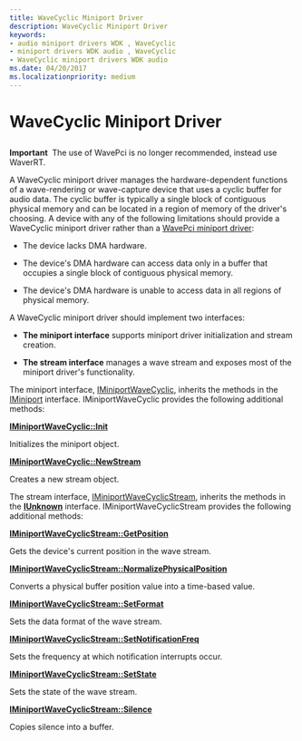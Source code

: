 ```yaml
---
title: WaveCyclic Miniport Driver
description: WaveCyclic Miniport Driver
keywords:
- audio miniport drivers WDK , WaveCyclic
- miniport drivers WDK audio , WaveCyclic
- WaveCyclic miniport drivers WDK audio
ms.date: 04/20/2017
ms.localizationpriority: medium
---
```


# WaveCyclic Miniport Driver


## <span id="wavecyclic_miniport_driver"></span><span id="WAVECYCLIC_MINIPORT_DRIVER"></span>


**Important**  The use of WavePci is no longer recommended, instead use WaverRT.

 

A WaveCyclic miniport driver manages the hardware-dependent functions of a wave-rendering or wave-capture device that uses a cyclic buffer for audio data. The cyclic buffer is typically a single block of contiguous physical memory and can be located in a region of memory of the driver's choosing. A device with any of the following limitations should provide a WaveCyclic miniport driver rather than a [WavePci miniport driver](wavepci-miniport-driver.md):

-   The device lacks DMA hardware.

-   The device's DMA hardware can access data only in a buffer that occupies a single block of contiguous physical memory.

-   The device's DMA hardware is unable to access data in all regions of physical memory.

A WaveCyclic miniport driver should implement two interfaces:

-   **The miniport interface** supports miniport driver initialization and stream creation.

-   **The stream interface** manages a wave stream and exposes most of the miniport driver's functionality.

The miniport interface, [IMiniportWaveCyclic](/windows-hardware/drivers/ddi/portcls/nn-portcls-iminiportwavecyclic), inherits the methods in the [IMiniport](/windows-hardware/drivers/ddi/portcls/nn-portcls-iminiport) interface. IMiniportWaveCyclic provides the following additional methods:

[**IMiniportWaveCyclic::Init**](/windows-hardware/drivers/ddi/portcls/nf-portcls-iminiportwavecyclic-init)

Initializes the miniport object.

[**IMiniportWaveCyclic::NewStream**](/windows-hardware/drivers/ddi/portcls/nf-portcls-iminiportwavecyclic-newstream)

Creates a new stream object.

The stream interface, [IMiniportWaveCyclicStream](/windows-hardware/drivers/ddi/portcls/nn-portcls-iminiportwavecyclicstream), inherits the methods in the [**IUnknown**](/windows/win32/api/unknwn/nn-unknwn-iunknown) interface. IMiniportWaveCyclicStream provides the following additional methods:

[**IMiniportWaveCyclicStream::GetPosition**](/windows-hardware/drivers/ddi/portcls/nf-portcls-iminiportwavecyclicstream-getposition)

Gets the device's current position in the wave stream.

[**IMiniportWaveCyclicStream::NormalizePhysicalPosition**](/windows-hardware/drivers/ddi/portcls/nf-portcls-iminiportwavecyclicstream-normalizephysicalposition)

Converts a physical buffer position value into a time-based value.

[**IMiniportWaveCyclicStream::SetFormat**](/windows-hardware/drivers/ddi/portcls/nf-portcls-iminiportwavecyclicstream-setformat)

Sets the data format of the wave stream.

[**IMiniportWaveCyclicStream::SetNotificationFreq**](/windows-hardware/drivers/ddi/portcls/nf-portcls-iminiportwavecyclicstream-setnotificationfreq)

Sets the frequency at which notification interrupts occur.

[**IMiniportWaveCyclicStream::SetState**](/windows-hardware/drivers/ddi/portcls/nf-portcls-iminiportwavecyclicstream-setstate)

Sets the state of the wave stream.

[**IMiniportWaveCyclicStream::Silence**](/windows-hardware/drivers/ddi/portcls/nf-portcls-iminiportwavecyclicstream-silence)

Copies silence into a buffer.
 

